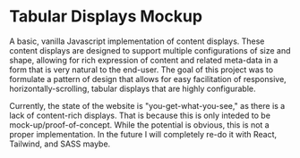 # Tabular Displays Mockup
A basic, vanilla Javascript implementation of content displays. These content displays are designed to support multiple configurations of size and shape, allowing for rich expression of content and related meta-data in a form that is very natural to the end-user. The goal of this project was to formulate a pattern of design that allows for easy facilitation of responsive, horizontally-scrolling, tabular displays that are highly configurable.

Currently, the state of the website is "you-get-what-you-see," as there is a lack of content-rich displays. That is because this is only inteded to be mock-up/proof-of-concept. While the potential is obvious, this is not a proper implementation. In the future I will completely re-do it with React, Tailwind, and SASS maybe.
